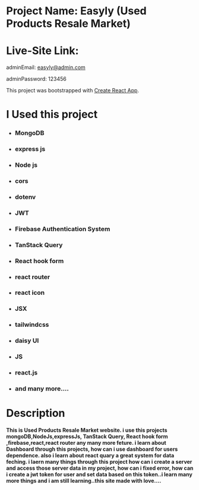 # Project Name: Easyly (Used Products Resale Market)

# Live-Site Link: 

adminEmail: easyly@admin.com

adminPassword: 123456

This project was bootstrapped with [Create React App](https://github.com/facebook/create-react-app).

# I Used this project
* ### MongoDB
* ### express js
* ### Node js
* ### cors
* ### dotenv
* ### JWT
* ### Firebase Authentication System
* ### TanStack Query
* ### React hook form
* ### react router
* ### react icon
* ### JSX
* ### tailwindcss
* ### daisy UI
* ### JS
* ### react.js
* ### and many more....

# Description

#### This is  Used Products Resale Market website. i use this projects mongoDB,NodeJs,expressJs, TanStack Query, React hook form ,firebase,react,react router any many more feture. i learn about Dashboard through this projects, how can i use dashboard for users dependence. also i learn about react quary a great system for data feching. i laern many things through this project how can i create a server and access those server data in my project, how can i fixed error, how can i create a jwt token for user and set data based on this token..i learn many more things and i am still learning..this site made with love....
